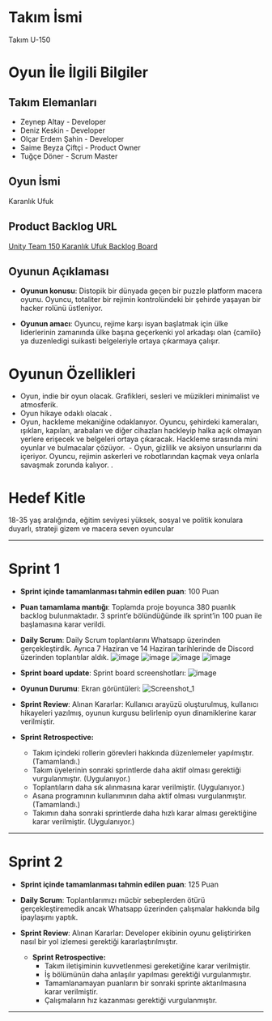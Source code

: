 
# **Takım İsmi**

Takım U-150

# Oyun İle İlgili Bilgiler

## Takım Elemanları
- Zeynep Altay - Developer  
- Deniz Keskin - Developer  
- Olçar Erdem Şahin - Developer  
- Saime Beyza Çiftçi - Product Owner  
- Tuğçe Döner - Scrum Master  


## Oyun İsmi

Karanlık Ufuk

## Product Backlog URL

[Unity Team 150 Karanlık Ufuk Backlog Board](https://app.asana.com/0/1204825645161485/board)

## Oyunun Açıklaması

- **Oyunun konusu**: Distopik bir dünyada geçen bir puzzle platform macera oyunu. Oyuncu, totaliter bir rejimin kontrolündeki bir şehirde yaşayan bir hacker rolünü üstleniyor.

- **Oyunun amacı**: Oyuncu, rejime karşı isyan başlatmak için ülke liderlerinin zamanında ülke başına geçerkenki yol arkadaşı olan {camilo} ya duzenledigi suikasti belgeleriyle ortaya çıkarmaya çalışır.

# Oyunun Özellikleri
- Oyun, indie bir oyun olacak. Grafikleri, sesleri ve müzikleri minimalist ve atmosferik.
- Oyun hikaye odaklı olacak .
- Oyun, hackleme mekaniğine odaklanıyor. Oyuncu, şehirdeki kameraları, ışıkları, kapıları, arabaları ve diğer cihazları hackleyip halka açık olmayan yerlere erişecek ve belgeleri ortaya çıkaracak.  Hackleme sırasında mini oyunlar ve bulmacalar çözüyor.
 - Oyun, gizlilik ve aksiyon unsurlarını da içeriyor. Oyuncu, rejimin askerleri ve robotlarından kaçmak veya onlarla savaşmak zorunda kalıyor. .

# Hedef Kitle
18-35 yaş aralığında, eğitim seviyesi yüksek, sosyal ve politik konulara duyarlı, strateji gizem ve macera seven oyuncular


---

# Sprint 1

- **Sprint içinde tamamlanması tahmin edilen puan**: 100 Puan


- **Puan tamamlama mantığı**: Toplamda proje boyunca 380 puanlık backlog bulunmaktadır. 3 sprint’e bölündüğünde ilk sprint’in 100 puan ile başlamasına karar verildi. 


- **Daily Scrum**: Daily Scrum toplantılarını Whatsapp üzerinden gerçekleştirdik. Ayrıca 7 Haziran ve 14 Haziran tarihlerinde de Discord üzerinden toplantılar aldık.
![image](https://github.com/olcarerdemsahin/U-150/assets/107191006/ca9b22b4-0ed3-4f37-82b2-f0d891728242)
![image](https://github.com/olcarerdemsahin/U-150/assets/107191006/e1895812-2331-4a20-baf8-928e91b5b1f6)
![image](https://github.com/olcarerdemsahin/U-150/assets/107191006/8ba3fd28-4561-4ebe-abde-6a8ff9b0483e)
![image](https://github.com/olcarerdemsahin/U-150/assets/107191006/e124a080-eb51-48b6-90cb-e29c40d76535)


- **Sprint board update**: Sprint board screenshotları: 
![image](https://github.com/olcarerdemsahin/U-150/assets/107191006/75ce1840-a0a6-4511-9852-257a8fb7e0ef)


- **Oyunun Durumu**: Ekran görüntüleri:
![Screenshot_1](https://github.com/olcarerdemsahin/U-150/assets/107191006/98ea8c1a-c794-46a3-80a9-47e5dc8c027c)


- **Sprint Review**: 
Alınan Kararlar: Kullanıcı arayüzü oluşturulmuş, kullanıcı hikayeleri yazılmış, oyunun kurgusu belirlenip oyun dinamiklerine karar verilmiştir. 

- **Sprint Retrospective:**
  -	Takım içindeki rollerin görevleri hakkında düzenlemeler yapılmıştır.  (Tamamlandı.)
  -	Takım üyelerinin sonraki sprintlerde daha aktif olması gerektiği vurgulanmıştır. (Uygulanıyor.)
  -	Toplantıların daha sık alınmasına karar verilmiştir. (Uygulanıyor.)
  -	Asana programının kullanımının daha aktif olması vurgulanmıştır. (Tamamlandı.)
  -	Takımın daha sonraki sprintlerde daha hızlı karar alması gerektiğine karar verilmiştir. (Uygulanıyor.)

---
# Sprint 2

- **Sprint içinde tamamlanması tahmin edilen puan**: 125 Puan

- **Daily Scrum**: Toplantılarımızı mücbir sebeplerden ötürü gerçekleştiremedik ancak Whatsapp üzerinden çalışmalar hakkında bilg ipaylaşımı yaptık.

- **Sprint Review**:
  Alınan Kararlar: Developer ekibinin oyunu geliştirirken nasıl bir yol izlemesi gerektiği kararlaştırılmıştır.

  - **Sprint Retrospective:**
    - Takım iletişiminin kuvvetlenmesi gereketiğine karar verilmiştir.
    - İş bölümünün daha anlaşılır yapılması gerektiği vurgulanmıştır.
    - Tamamlanamayan puanların bir sonraki sprinte aktarılmasına karar verilmiştir.
    - Çalışmaların hız kazanması gerektiği vurgulanmıştır.
   
---
